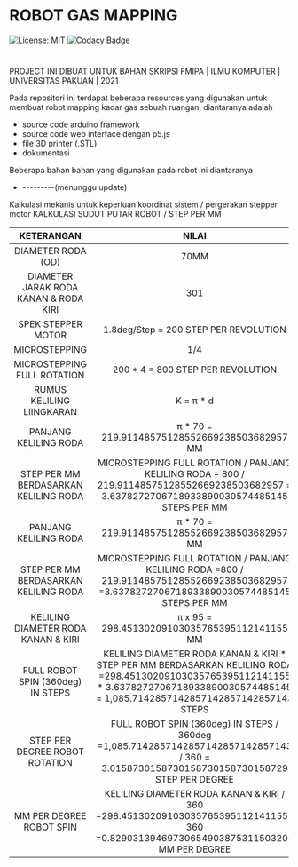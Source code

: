 ﻿# ROBOT GAS MAPPING
[![License: MIT](https://img.shields.io/badge/License-MIT-blue.svg)](https://github.com/anggiatm/ROBOT_GAS_MAPPING/blob/main/LICENSE)
[![Codacy Badge](https://app.codacy.com/project/badge/Grade/5eeefc5d0f9d430ba46fe51ec099c329)](https://www.codacy.com/gh/anggiatm/ROBOT_GAS_MAPPING/dashboard?utm_source=github.com&amp;utm_medium=referral&amp;utm_content=anggiatm/ROBOT_GAS_MAPPING&amp;utm_campaign=Badge_Grade)
 #
PROJECT INI DIBUAT UNTUK BAHAN SKRIPSI
FMIPA | ILMU KOMPUTER | UNIVERSITAS PAKUAN | 2021

Pada repositori ini terdapat beberapa resources yang digunakan untuk membuat robot mapping kadar gas sebuah ruangan,
diantaranya adalah
- source code arduino framework
- source code web interface dengan p5.js
- file 3D printer (.STL)
- dokumentasi

Beberapa bahan bahan yang digunakan pada robot ini diantaranya
- ---------(menunggu update)

Kalkulasi mekanis untuk keperluan koordinat sistem / pergerakan stepper motor
KALKULASI SUDUT PUTAR ROBOT / STEP PER MM

| KETERANGAN                            | NILAI                                         |
| :---:                                 | :-:                                           |
| DIAMETER RODA (OD)                    | 70MM                                          |
| DIAMETER JARAK RODA KANAN & RODA KIRI | 301                                           |
| SPEK STEPPER MOTOR                    | 1.8deg/Step = 200 STEP PER REVOLUTION         | 
| MICROSTEPPING                         | 1/4                                           |
| MICROSTEPPING FULL ROTATION           | 200 * 4 = 800 STEP PER REVOLUTION             |
| RUMUS KELILING LIINGKARAN             | K = π * d                                     |
| PANJANG KELILING RODA                 | π * 70 = 219.91148575128552669238503682957 MM |
| STEP PER MM BERDASARKAN KELILING RODA | MICROSTEPPING FULL ROTATION / PANJANG KELILING RODA  = 800 / 219.91148575128552669238503682957   = 3.6378272706718933890030574485145 STEPS PER MM     |
 | PANJANG KELILING RODA                  | π * 70 = 219.91148575128552669238503682957 MM | 
 | STEP PER MM BERDASARKAN KELILING RODA  | MICROSTEPPING FULL ROTATION / PANJANG KELILING RODA =800 / 219.91148575128552669238503682957 =3.6378272706718933890030574485145 STEPS PER MM |
 | KELILING DIAMETER RODA KANAN & KIRI    | π x 95 = 298.45130209103035765395112141155 MM | 
 | FULL ROBOT SPIN (360deg) IN STEPS      | KELILING DIAMETER RODA KANAN & KIRI * STEP PER MM BERDASARKAN KELILING RODA =298.45130209103035765395112141155 * 3.6378272706718933890030574485145 = 1,085.7142857142857142857142857143 STEPS | 
 | STEP PER DEGREE ROBOT ROTATION         | FULL ROBOT SPIN (360deg) IN STEPS / 360deg =1,085.7142857142857142857142857143 / 360 = 3.0158730158730158730158730158729 STEP PER DEGREE | 
 | MM PER DEGREE ROBOT SPIN               | KELILING DIAMETER RODA KANAN & KIRI / 360 =298.45130209103035765395112141155 / 360 =0.82903139469730654903875311503208 MM PER DEGREE | 


